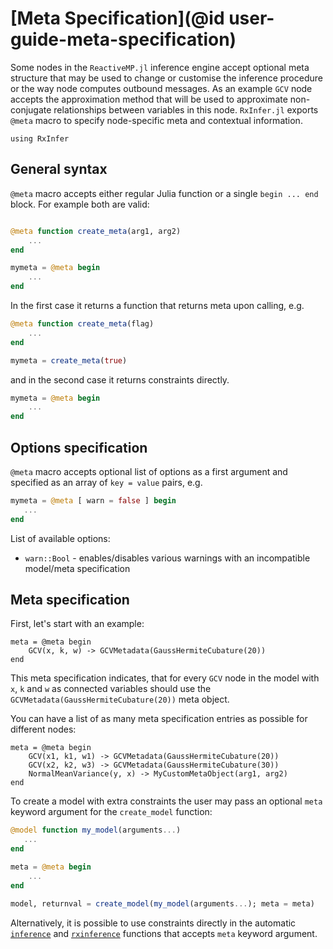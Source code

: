 # [Meta Specification](@id user-guide-meta-specification)

Some nodes in the `ReactiveMP.jl` inference engine accept optional meta structure that may be used to change or customise the inference procedure or the way node computes outbound messages. As an example `GCV` node accepts the approximation method that will be used to approximate non-conjugate relationships between variables in this node. `RxInfer.jl` exports `@meta` macro to specify node-specific meta and contextual information.

```@example manual_meta
using RxInfer
```

## General syntax 

`@meta` macro accepts either regular Julia function or a single `begin ... end` block. For example both are valid:

```julia

@meta function create_meta(arg1, arg2)
    ...
end

mymeta = @meta begin 
    ...
end
```

In the first case it returns a function that returns meta upon calling, e.g. 

```julia
@meta function create_meta(flag)
    ...
end

mymeta = create_meta(true)
```
 
and in the second case it returns constraints directly.

```julia
mymeta = @meta begin 
    ...
end
```

## Options specification 

`@meta` macro accepts optional list of options as a first argument and specified as an array of `key = value` pairs, e.g. 

```julia
mymeta = @meta [ warn = false ] begin 
   ...
end
```

List of available options:
- `warn::Bool` - enables/disables various warnings with an incompatible model/meta specification

## Meta specification

First, let's start with an example:

```@example manual_meta
meta = @meta begin 
    GCV(x, k, w) -> GCVMetadata(GaussHermiteCubature(20))
end
```

This meta specification indicates, that for every `GCV` node in the model with `x`, `k` and `w` as connected variables should use the `GCVMetadata(GaussHermiteCubature(20))` meta object.

You can have a list of as many meta specification entries as possible for different nodes:

```@example manual_meta
meta = @meta begin 
    GCV(x1, k1, w1) -> GCVMetadata(GaussHermiteCubature(20))
    GCV(x2, k2, w3) -> GCVMetadata(GaussHermiteCubature(30))
    NormalMeanVariance(y, x) -> MyCustomMetaObject(arg1, arg2)
end
```

To create a model with extra constraints the user may pass an optional `meta` keyword argument for the `create_model` function:

```julia
@model function my_model(arguments...)
   ...
end

meta = @meta begin 
    ...
end

model, returnval = create_model(my_model(arguments...); meta = meta)
```

Alternatively, it is possible to use constraints directly in the automatic [`inference`](@ref) and [`rxinference`](@ref) functions that accepts `meta` keyword argument. 